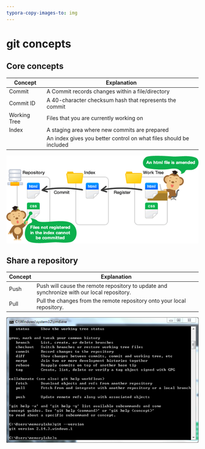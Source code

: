 ```yaml
---
typora-copy-images-to: img
---
```


# git concepts

## Core concepts

| Concept      | Explanation                                                  |
| ------------ | ------------------------------------------------------------ |
| Commit       | A Commit records changes within a file/directory             |
| Commit ID    | A 40-character checksum hash that represents the commit      |
| Working Tree | Files that you are currently working on                      |
| Index        | A staging area where new commits are prepared                |
|              | An index gives you better control on what files should be included |

![capture_intro1_4_1](img/capture_intro1_4_1.png)



## Share a repository

| Concept | Explanation                                                  |
| ------- | ------------------------------------------------------------ |
| Push    | Push will cause the remote repository to update and synchronize with our local repository. |
| Pull    | Pull the changes from the remote repository onto your local repository. |

![2](img/2.png)